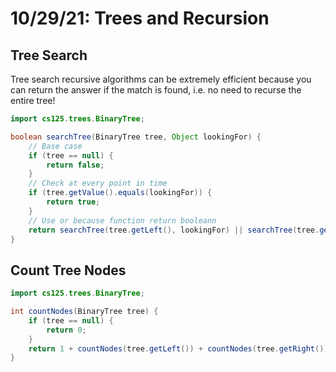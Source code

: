 # 10/29/21: Trees and Recursion

## Tree Search
Tree search recursive algorithms can be extremely efficient because you can return the answer if the match is found, i.e. no need to recurse the entire tree!

```java
import cs125.trees.BinaryTree;

boolean searchTree(BinaryTree tree, Object lookingFor) {
    // Base case
    if (tree == null) {
        return false;
    }
    // Check at every point in time
    if (tree.getValue().equals(lookingFor)) {
        return true;
    }
    // Use or because function return booleann
    return searchTree(tree.getLeft(), lookingFor) || searchTree(tree.getRight(), lookingFor);
}
```

## Count Tree Nodes
```java
import cs125.trees.BinaryTree;

int countNodes(BinaryTree tree) {
    if (tree == null) {
        return 0;
    }
    return 1 + countNodes(tree.getLeft()) + countNodes(tree.getRight());
}
```